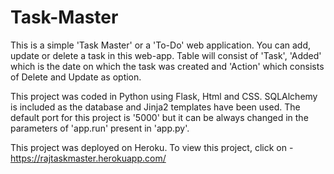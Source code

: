 # Task-Master
This is a simple 'Task Master' or a 'To-Do' web application. You can add, update or delete a task in this web-app. Table will consist of 'Task', 'Added' which is the date on which the task was created and 'Action' which consists of Delete and Update as option. 

This project was coded in Python using Flask, Html and CSS. SQLAlchemy is included as the database and Jinja2 templates have been used.  The default port for this project is '5000' but it can be always changed in the parameters of 'app.run' present in 'app.py'.  

This project was deployed on Heroku. To view this project, click on - https://rajtaskmaster.herokuapp.com/
